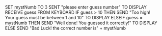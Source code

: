 SET mystNumb TO 3
SENT "please enter guess number" TO DISPLAY
RECEIVE guess FROM KEYBOARD
IF guess > 10 THEN 
SEND "Too high! Your guess must be between 1 and 10" TO DISPLAY
ELSEIF guess = mystNumb THEN
SEND "Well done! You guessed it correctly!" TO DISPLAY
ELSE SEND "Bad Luck! the correct number is" + mystNumb

